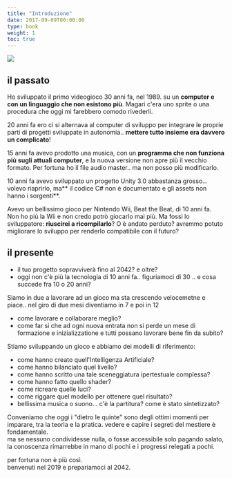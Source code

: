 ```yaml
---
title: "Introduzione"
date: 2017-09-09T00:00:00
type: book
weight: 1
toc: true
---
```


![](../img/future_proof.webp)

## il passato
Ho sviluppato il primo videogioco 30 anni fa, nel 1989. su un **computer e con un linguaggio che non esistono più**. Magari c'era uno sprite o una procedura che oggi mi farebbero comodo rivederli.

20 anni fa ero ci si alternava al computer di sviluppo per integrare le proprie parti di progetti sviluppate in autonomia.. **mettere tutto insieme era davvero un complicato**!

15 anni fa avevo prodotto una musica, con un **programma che non funziona più sugli attuali computer**, e la nuova versione non apre più il vecchio formato. Per fortuna ho il file audio master.. ma non posso più modificarlo.

10 anni fa avevo sviluppato un progetto Unity 3.0 abbastanza grosso... volevo riaprirlo, ma** il codice C# non è documentato e gli assets non hanno i sorgenti**.

Avevo un bellissimo gioco per Nintendo Wii, Beat the Beat, di 10 anni fa. Non ho più la Wii e non credo potrò giocarlo mai più.  Ma fossi lo sviluppatore: **riuscirei a ricompilarlo**? O è andato perduto? avremmo potuto migliorare lo sviluppo per renderlo compatibile con il futuro?

## il presente

- il tuo progetto sopravviverà fino al 2042? e oltre? 
- oggi non c'è più la tecnologia di 10 anni fa.. figuriamoci di 30 .. e cosa succede fra 10 o 20 anni?

Siamo in due a lavorare ad un gioco ma sta crescendo velocemetne e piace.. nel giro di due mesi diventiamo in 7 e poi in 12
- come lavorare e collaborare meglio?
- come far si che ad ogni nuova entrata non si perde un mese di formazione e inizializzatione e tutti possano lavorare bene fin da subito?

Stiamo sviluppando un gioco e abbiamo dei modelli di riferimento:
- come hanno creato quell'Intelligenza Artificiale?
- come hanno bilanciato quel livello?
- come hanno scritto una tale sceneggiatura ipertestuale complessa?
- come hanno fatto quello shader?
- come ricreare quelle luci?
- come riggare quel modello per ottenere quel risultato?
- bellissima musica o suono... c'è la partitura? come è stato sintetizzato?

Conveniamo che oggi i "dietro le quinte" sono degli ottimi momenti per imparare, tra la teoria e la pratica. vedere e capire i segreti del mestiere è fondamentale.  
ma se nessuno condividesse nulla, o fosse accessibile solo pagando salato, la conoscenza rimarrebbe in mano di pochi e i progressi relegati a pochi.

per fortuna non è più così.  
benvenuti nel 2019 e prepariamoci al 2042.  
